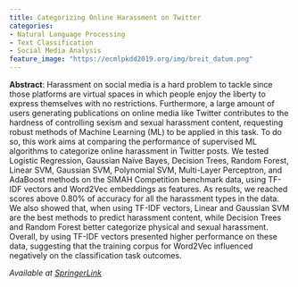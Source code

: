 ```yaml
---
title: Categorizing Online Harassment on Twitter
categories:
- Natural Language Processing
- Text Classification
- Social Media Analysis
feature_image: "https://ecmlpkdd2019.org/img/breit_datum.png"
---
```


**Abstract**: Harassment on social media is a hard problem to tackle since those platforms are virtual spaces in which people enjoy the liberty to express themselves with no restrictions. Furthermore, a large amount of users generating publications on online media like Twitter contributes to the hardness of controlling sexism and sexual harassment content, requesting robust methods of Machine Learning (ML) to be applied in this task. To do so, this work aims at comparing the performance of supervised ML algorithms to categorize online harassment in Twitter posts. We tested Logistic Regression, Gaussian Naïve Bayes, Decision Trees, Random Forest, Linear SVM, Gaussian SVM, Polynomial SVM, Multi-Layer Perceptron, and AdaBoost methods on the SIMAH Competition benchmark data, using TF-IDF vectors and Word2Vec embeddings as features. As results, we reached scores above 0.80% of accuracy for all the harassment types in the data. We also showed that, when using TF-IDF vectors, Linear and Gaussian SVM are the best methods to predict harassment content, while Decision Trees and Random Forest better categorize physical and sexual harassment. Overall, by using TF-IDF vectors presented higher performance on these data, suggesting that the training corpus for Word2Vec influenced negatively on the classification task outcomes.

_Available at [SpringerLink](https://link.springer.com/chapter/10.1007/978-3-030-43887-6_22)_
